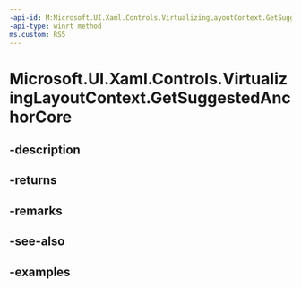 ```yaml
---
-api-id: M:Microsoft.UI.Xaml.Controls.VirtualizingLayoutContext.GetSuggestedAnchorCore
-api-type: winrt method
ms.custom: RS5
---
```


<!-- Method syntax.
virtual protected UIElement VirtualizingLayoutContext.GetSuggestedAnchorCore()
-->

# Microsoft.UI.Xaml.Controls.VirtualizingLayoutContext.GetSuggestedAnchorCore

## -description

## -returns

## -remarks

## -see-also

## -examples

